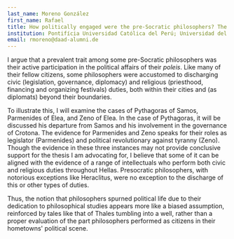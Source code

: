 ```yaml
---
last_name: Moreno González
first_name: Rafael
title: How politically engaged were the pre-Socratic philosophers? The cases of Pythagoras, Parmenides, and Zeno
institution: Pontifícia Universidad Católica del Perú; Universidad del Pacífico
email: rmoreno@daad-alumni.de
---
```


I argue that a prevalent trait among some pre-Socratic philosophers was their active participation in the political affairs of their *poleis*. Like many of their fellow citizens, some philosophers were accustomed to discharging civic (legislation, governance, diplomacy) and religious (priesthood, financing and organizing festivals) duties, both within their cities and (as diplomats) beyond their boundaries.

To illustrate this, I will examine the cases of Pythagoras of Samos, Parmenides of Elea, and Zeno of Elea. In the case of Pythagoras, it will be discussed his departure from Samos and his involvement in the governance of Crotona. The evidence for Parmenides and Zeno speaks for their roles as legislator (Parmenides) and political revolutionary against tyranny (Zeno). Though the evidence in these three instances may not provide conclusive support for the thesis I am advocating for, I believe that some of it can be aligned with the evidence of a range of intellectuals who perform both civic and religious duties throughout Hellas. Presocratic philosophers, with notorious exceptions like Heraclitus, were no exception to the discharge of this or other types of duties.

Thus, the notion that philosophers spurned political life due to their dedication to philosophical studies appears more like a biased assumption, reinforced by tales like that of Thales tumbling into a well, rather than a proper evaluation of the part philosophers performed as citizens in their hometowns' political scene.
